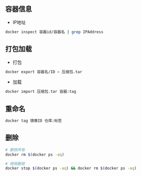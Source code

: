 <!--
 * @Description: 
 * @Version: 1.0
 * @Author: DaLao
 * @Email: dalao_li@163.com
 * @Date: 2021-01-16 17:59:34
 * @LastEditors: DaLao
 * @LastEditTime: 2021-12-15 23:19:05
-->
## 容器信息

- IP地址

```sh
docker inspect 容器id/容器名 | grep IPAddress
```

## 打包加载

- 打包
  
```sh
docker export 容器名/ID > 压缩包.tar
````
- 加载

```sh
docker import 压缩包.tar 容器:tag
```

## 重命名

```sh
docker tag 镜像ID 仓库:标签
```

## 删除

```sh
# 删除所有
docker rm $(docker ps -aq)

# 停用删除
docker stop $(docker ps -aq) && docker rm $(docker ps -aq)
```
